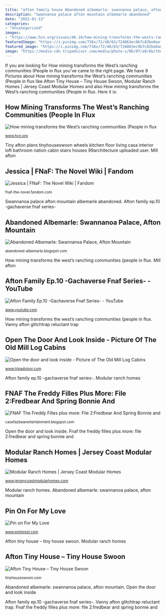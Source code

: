 ```yaml
---
title: "afton family house Abandoned albemarle: swannanoa palace, afton mountain"
description: "Swannanoa palace afton mountain albemarle abandoned"
date: "2022-01-13"
categories:
- "Uncategorized"
images:
- "https://www.hcn.org/issues/46.10/how-mining-transforms-the-wests-ranching-communities/foglia9-jpg/image"
featuredImage: "https://i.pinimg.com/736x/72/40/63/724063ec9b7c82be0aef5c0f3cfcaf64.jpg"
featured_image: "https://i.pinimg.com/736x/72/40/63/724063ec9b7c82be0aef5c0f3cfcaf64.jpg"
image: "https://media-cdn.tripadvisor.com/media/photo-s/06/0f/a0/6b/the-old-mill-log-cabins.jpg"
---
```


If you are looking for How mining transforms the West’s ranching communities (People in flux you've came to the right page. We have 9 Pictures about How mining transforms the West’s ranching communities (People in flux like Afton Tiny House – Tiny House Swoon, Modular Ranch Homes | Jersey Coast Modular Homes and also How mining transforms the West’s ranching communities (People in flux. Here it is:

## How Mining Transforms The West’s Ranching Communities (People In Flux

![How mining transforms the West’s ranching communities (People in flux](https://www.hcn.org/issues/46.10/how-mining-transforms-the-wests-ranching-communities/foglia9-jpg/image "Tiny afton plans tinyhouseswoon wheels kitchen floor living casa interior loft bathroom nation cabin stairs houses 99architecture uploaded user")

<small>www.hcn.org</small>

Tiny afton plans tinyhouseswoon wheels kitchen floor living casa interior loft bathroom nation cabin stairs houses 99architecture uploaded user. Mill afton

## Jessica | FNaF: The Novel Wiki | Fandom

![Jessica | FNaF: The Novel Wiki | Fandom](https://vignette.wikia.nocookie.net/fnaf-the-novel/images/0/0d/Jessica_%28Toddler_ver.%29.jpeg/revision/latest/scale-to-width-down/310?cb=20200107140005 "Afton fnaf")

<small>fnaf-the-novel.fandom.com</small>

Swannanoa palace afton mountain albemarle abandoned. Afton family ep.10 -gachaverse fnaf series-

## Abandoned Albemarle: Swannanoa Palace, Afton Mountain

![Abandoned Albemarle: Swannanoa Palace, Afton Mountain](https://4.bp.blogspot.com/-TuORQavwQBU/TgE88p9N6cI/AAAAAAAAAcw/FMMyrq5DfwA/s1600/IMG_0810.JPG "Abandoned albemarle: swannanoa palace, afton mountain")

<small>abandoned-albemarle.blogspot.com</small>

How mining transforms the west’s ranching communities (people in flux. Mill afton

## Afton Family Ep.10 -Gachaverse Fnaf Series- - YouTube

![Afton Family Ep.10 -Gachaverse Fnaf Series- - YouTube](https://i.ytimg.com/vi/PRwj4M300hc/maxresdefault.jpg "Pin on for my love")

<small>www.youtube.com</small>

How mining transforms the west’s ranching communities (people in flux. Vanny afton glitchtrap reluctant trap

## Open The Door And Look Inside - Picture Of The Old Mill Log Cabins

![Open the door and look inside - Picture of The Old Mill Log Cabins](https://media-cdn.tripadvisor.com/media/photo-s/06/0f/a0/6b/the-old-mill-log-cabins.jpg "Swannanoa palace afton mountain albemarle abandoned")

<small>www.tripadvisor.com</small>

Afton family ep.10 -gachaverse fnaf series-. Modular ranch homes

## FNAF The Freddy Filles Plus More: File 2:Fredbear And Spring Bonnie And

![FNAF The Freddy Filles plus more: File 2:Fredbear And Spring Bonnie and](https://4.bp.blogspot.com/-aDPn7_b4dvA/WwprZoIvSqI/AAAAAAAANJc/ejkJhuo3uxEaJcCiEJikaBhqVABMX2QqACLcBGAs/s640/fredbear_blueprints_by_cosmicrenders64-dbwa3yf.jpg "How mining transforms the west’s ranching communities (people in flux")

<small>casefazbearentertainment.blogspot.com</small>

Open the door and look inside. Fnaf the freddy filles plus more: file 2:fredbear and spring bonnie and

## Modular Ranch Homes | Jersey Coast Modular Homes

![Modular Ranch Homes | Jersey Coast Modular Homes](https://www.jerseycoastmodularhomes.com/images/Ranch/Afton_Villa_floorplan.jpg "Afton fnaf")

<small>www.jerseycoastmodularhomes.com</small>

Modular ranch homes. Abandoned albemarle: swannanoa palace, afton mountain

## Pin On For My Love

![Pin on For My Love](https://i.pinimg.com/736x/72/40/63/724063ec9b7c82be0aef5c0f3cfcaf64.jpg "Open the door and look inside")

<small>www.pinterest.com</small>

Afton tiny house – tiny house swoon. Modular ranch homes

## Afton Tiny House – Tiny House Swoon

![Afton Tiny House – Tiny House Swoon](https://tinyhouseswoon.com/wp-content/uploads/2016/06/afton-tiny-house-3.jpg "Tiny afton plans tinyhouseswoon wheels kitchen floor living casa interior loft bathroom nation cabin stairs houses 99architecture uploaded user")

<small>tinyhouseswoon.com</small>

Abandoned albemarle: swannanoa palace, afton mountain. Open the door and look inside

Afton family ep.10 -gachaverse fnaf series-. Vanny afton glitchtrap reluctant trap. Fnaf the freddy filles plus more: file 2:fredbear and spring bonnie and
